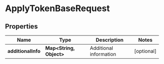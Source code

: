 

# ApplyTokenBaseRequest


## Properties

| Name | Type | Description | Notes |
|------------ | ------------- | ------------- | -------------|
|**additionalInfo** | **Map&lt;String, Object&gt;** | Additional information |  [optional] |



